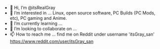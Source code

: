 - 👋 Hi, I’m @itsRealGray
- 👀 I’m interested in ... Linux, open source software, PC Builds (PC Mods, etc), PC gaming and Anime.
- 🌱 I’m currently learning ...
- 💞️ I’m looking to collaborate on ...
- 📫 How to reach me ... find me on Reddit under username 'itsGray_san' https://www.reddit.com/user/itsGray_san

<!---
itsRealGray/itsRealGray is a ✨ special ✨ repository because its `README.md` (this file) appears on your GitHub profile.
You can click the Preview link to take a look at your changes.
--->
